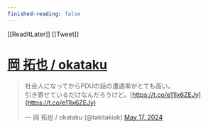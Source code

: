 ```yaml
---
finished-reading: false
---
```

[[ReadItLater]] [[Tweet]]

# [岡 拓也 / okataku](https://twitter.com/takitakiak/status/1791455796833996854)

> 社会人になってからPDUの話の遭遇率がとても高い。  
> 引き寄せているだけなんだろうけど。[https://t.co/e11lx6ZEJy](https://t.co/e11lx6ZEJy)
> 
> — 岡 拓也 / okataku (@takitakiak) [May 17, 2024](https://twitter.com/takitakiak/status/1791455796833996854?ref_src=twsrc%5Etfw)
